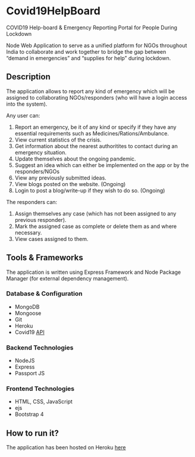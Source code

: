 # Covid19HelpBoard
COVID19 Help-board &amp; Emergency Reporting Portal for People During Lockdown 

Node Web Application to serve as a unified platform for NGOs throughout India to collaborate and work together to bridge the gap between “demand in emergencies” and “supplies for help” during lockdown.

## Description
The application allows to report any kind of emergency which will be assigned to collaborating NGOs/responders (who will have a login access into the system).

Any user can:
1. Report an emergency, be it of any kind or specify if they have any essential requirements such as Medicines/Rations/Ambulance.
2. View current statistics of the crisis.
3. Get information about the nearest authoritites to contact during an emergency situation.
4. Update themselves about the ongoing pandemic.
5. Suggest an idea which can either be implemented on the app or by the responders/NGOs
6. View any previously submitted ideas.
7. View blogs posted on the website. (Ongoing)
8. Login to post a blog/write-up if they wish to do so. (Ongoing)

The responders can:
1. Assign themselves any case (which has not been assigned to any previous responder).
2. Mark the assigned case as complete or delete them as and where necessary.
3. View cases assigned to them.

## Tools & Frameworks
The application is written using Express Framework and Node Package Manager (for external dependency management).

### Database & Configuration
- MongoDB
- Mongoose
- Git
- Heroku
- Covid19 [API](https://github.com/amodm/api-covid19-in)

### Backend Technologies
- NodeJS
- Express
- Passport JS

### Frontend Technologies
- HTML, CSS, JavaScript
- ejs
- Bootstrap 4

## How to run it?
The application has been hosted on Heroku [here](https://indiafightscorona.herokuapp.com/)
